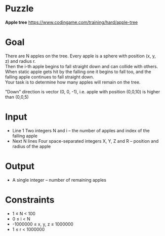 # Puzzle
**Apple tree** https://www.codingame.com/training/hard/apple-tree

# Goal
There are N apples on the tree. Every apple is a sphere with position (x, y, z) and radius r.  
Then the i-th apple begins to fall straight down and can collide with others.   
When static apple gets hit by the falling one it begins to fall too, and the falling apple continues to fall straight down.  
Your task is to determine how many apples will remain on the tree.  

"Down" direction is vector (0, 0, -1), i.e. apple with position (0,0,10) is higher than (0,0,5)

# Input
* Line 1 Two integers N and i – the number of apples and index of the falling apple
* Next N lines Four space-separated integers X, Y, Z and R – position and radius of the apple

# Output
* A single integer – number of remaining apples

# Constraints
* 1 ≤ N < 100
* 0 ≤ i < N
* -1000000 ≤ x, y, z ≤ 1000000
* 1 ≤ r < 1000000
